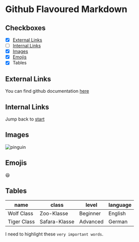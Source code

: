 # Github Flavoured Markdown

## Checkboxes
- [X] [External Links](#external-links)
- [ ] [Internal Links](#internal-links)
- [X] [Images](#images)
- [X] [Emojis](#emojis)
- [X] Tables

## External Links
You can find github documentation [here](github.io)

## Internal Links
Jump back to [start](#github-flavoured-markdown)

## Images
![pinguin](https://upload.wikimedia.org/wikipedia/commons/thumb/0/08/South_Shetland-2016-Deception_Island%E2%80%93Chinstrap_penguin_%28Pygoscelis_antarctica%29_04.jpg/220px-South_Shetland-2016-Deception_Island%E2%80%93Chinstrap_penguin_%28Pygoscelis_antarctica%29_04.jpg)

## Emojis
:laughing:

## Tables
| name | class | level | language |
|---|---|---|---|
| Wolf Class | Zoo-Klasse | Beginner | English |
| Tiger Class | Safara-Klasse | Advanced | German

I need to highlight these `very important words`. 
